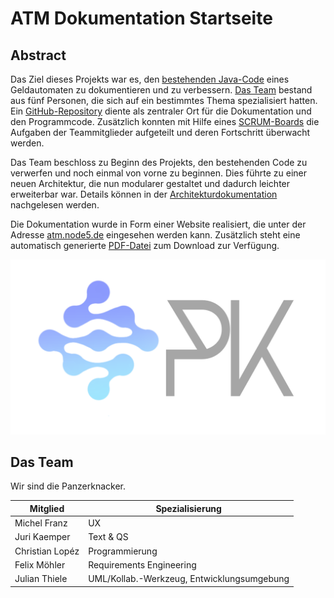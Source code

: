 # ATM Dokumentation Startseite

## Abstract

Das Ziel dieses Projekts war es, den [bestehenden Java-Code](https://github.com/DanH957/ATM-Machine) eines Geldautomaten zu dokumentieren und zu verbessern. [Das Team](index.md#das-team) bestand aus fünf Personen, die sich auf ein bestimmtes Thema spezialisiert hatten.
Ein [GitHub-Repository](https://github.com/thieleju/ATM) diente als zentraler Ort für die Dokumentation und den Programmcode. Zusätzlich konnten mit Hilfe eines [SCRUM-Boards](https://github.com/users/thieleju/projects/4/views/2?visibleFields=%5B%22Title%22%2C%22Assignees%22%2C%22Status%22%2C%22Milestone%22%2C%22Labels%22%2C3859316%5D) die Aufgaben der Teammitglieder aufgeteilt und deren Fortschritt überwacht werden.

Das Team beschloss zu Beginn des Projekts, den bestehenden Code zu verwerfen und noch einmal von vorne zu beginnen. Dies führte zu einer neuen Architektur, die nun modularer gestaltet und dadurch leichter erweiterbar war. Details können in der [Architekturdokumentation](architecture-docs.md) nachgelesen werden.

Die Dokumentation wurde in Form einer Website realisiert, die unter der Adresse [atm.node5.de](https://atm.node5.de) eingesehen werden kann. Zusätzlich steht eine automatisch generierte [PDF-Datei](https://github.com/thieleju/ATM/raw/gh-pages/docs.pdf) zum Download zur Verfügung.

![P4NZ3RKN4K$](images/PK_Logo.png)
## Das Team

Wir sind die Panzerknacker.

| Mitglied        | Spezialisierung                            |
| --------------- | ------------------------------------------ |
| Michel Franz    | UX                                         |
| Juri Kaemper    | Text & QS                                  |
| Christian Lopéz | Programmierung                             |
| Felix Möhler    | Requirements Engineering                   |
| Julian Thiele   | UML/Kollab.-Werkzeug, Entwicklungsumgebung |




